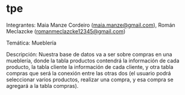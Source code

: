 # tpe
Integrantes: Maia Manze Cordeiro (maia.manze@gmail.com), Román Meclazcke (romanmeclazcke12345@gmail.com)

Temática: Mueblería

Descripción: Nuestra base de datos va a ser sobre compras en una mueblería, donde la tabla productos contendrá la información de cada producto, la tabla cliente la información de cada cliente, y otra tabla compras que será la conexión entre las otras dos (el usuario podrá seleccionar varios productos, realizar una compra, y esa compra se agregará a la tabla compras).

